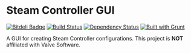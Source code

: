 Steam Controller GUI
===================

[![Bitdeli Badge](https://d2weczhvl823v0.cloudfront.net/TheSeg/steamcontroller-gui/trend.png)](https://bitdeli.com/free "Bitdeli Badge")
[![Build Status](https://travis-ci.org/TheSeg/SteamController-GUI.png?branch=develop)](https://travis-ci.org/TheSeg/SteamController-GUI)
[![Dependency Status](https://gemnasium.com/TheSeg/SteamController-GUI.png)](https://gemnasium.com/TheSeg/SteamController-GUI)
[![Built with Grunt](https://cdn.gruntjs.com/builtwith.png)](http://gruntjs.com/)


A GUI for creating Steam Controller configurations. This project is **NOT** affiliated with Valve Software.
